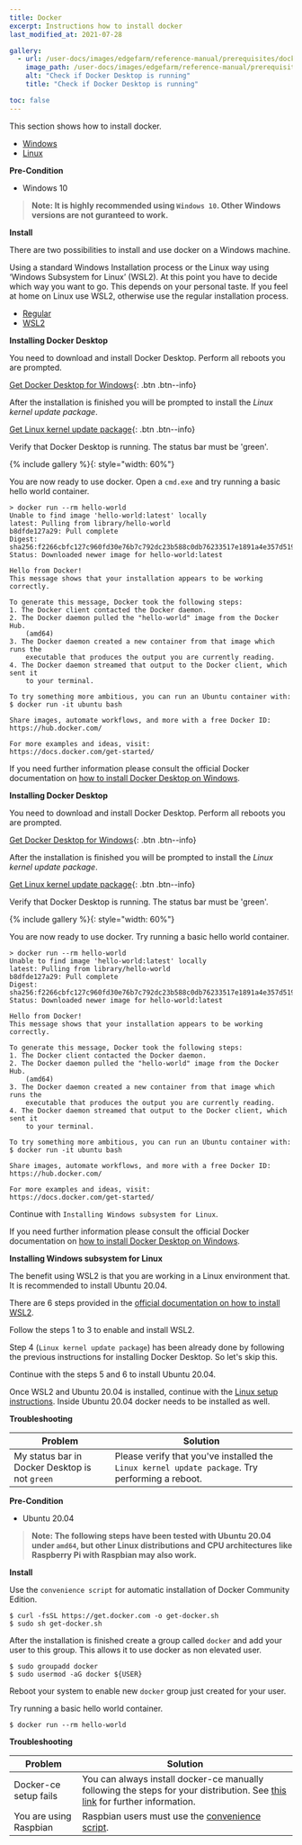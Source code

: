 ```yaml
---
title: Docker
excerpt: Instructions how to install docker
last_modified_at: 2021-07-28

gallery:
  - url: /user-docs/images/edgefarm/reference-manual/prerequisites/docker-desktop-running.png
    image_path: /user-docs/images/edgefarm/reference-manual/prerequisites/docker-desktop-running.png
    alt: "Check if Docker Desktop is running"
    title: "Check if Docker Desktop is running"

toc: false
---
```


This section shows how to install docker.

<ul class="nav nav-tabs">
  <li class="nav-item"><a class="nav-link active" data-toggle="tab" href="#windows" role="tab" >Windows</a></li>
  <li class="nav-item"><a class="nav-link" data-toggle="tab" href="#linux" role="tab">Linux</a></li>
</ul>

<div class="tab-content">
<div class="tab-pane fade in active" id="windows" role="tabpanel" markdown="1">

**Pre-Condition**
* Windows 10

> **Note: It is highly recommended using `Windows 10`. Other Windows versions are not guranteed to work.**
<!-- {: .notice--warning} -->

**Install**

There are two possibilities to install and use docker on a Windows machine.

Using a standard Windows Installation process or the Linux way using ‘Windows Subsystem for Linux’ (WSL2). At this point you have to decide which way you want to go. This depends on your personal taste. If you feel at home on Linux use WSL2, otherwise use the regular installation process.

<ul class="nav nav-tabs">
  <li class="nav-item"><a class="nav-link active" data-toggle="tab" href="#regular_installation" role="tab" >Regular</a></li>
  <li class="nav-item"><a class="nav-link" data-toggle="tab" href="#wsl2_installation" role="tab">WSL2</a></li>
</ul>
<div class="tab-content">
<div class="tab-pane fade in active" id="regular_installation" role="tabpanel" markdown="1">

**Installing Docker Desktop**

You need to download and install Docker Desktop. Perform all reboots you are prompted.

[Get Docker Desktop for Windows](https://desktop.docker.com/win/stable/amd64/Docker%20Desktop%20Installer.exe){: .btn .btn--info}

After the installation is finished you will be prompted to install the *Linux kernel update package*.

[Get Linux kernel update package](https://wslstorestorage.blob.core.windows.net/wslblob/wsl_update_x64.msi){: .btn .btn--info}

Verify that Docker Desktop is running. The status bar must be 'green'.

{% include gallery %}{: style="width: 60%"}

You are now ready to use docker. Open a `cmd.exe` and try running a basic hello world container.

```console
> docker run --rm hello-world
Unable to find image 'hello-world:latest' locally
latest: Pulling from library/hello-world
b8dfde127a29: Pull complete
Digest: sha256:f2266cbfc127c960fd30e76b7c792dc23b588c0db76233517e1891a4e357d519
Status: Downloaded newer image for hello-world:latest

Hello from Docker!
This message shows that your installation appears to be working correctly.

To generate this message, Docker took the following steps:
1. The Docker client contacted the Docker daemon.
2. The Docker daemon pulled the "hello-world" image from the Docker Hub.
    (amd64)
3. The Docker daemon created a new container from that image which runs the
    executable that produces the output you are currently reading.
4. The Docker daemon streamed that output to the Docker client, which sent it
    to your terminal.

To try something more ambitious, you can run an Ubuntu container with:
$ docker run -it ubuntu bash

Share images, automate workflows, and more with a free Docker ID:
https://hub.docker.com/

For more examples and ideas, visit:
https://docs.docker.com/get-started/

```

If you need further information please consult the official Docker documentation on [how to install Docker Desktop on Windows](https://docs.docker.com/docker-for-windows/install/).

</div>
<div class="tab-pane fade in" id="wsl2_installation" role="tabpanel" markdown="1">


**Installing Docker Desktop**

You need to download and install Docker Desktop. Perform all reboots you are prompted.

[Get Docker Desktop for Windows](https://desktop.docker.com/win/stable/amd64/Docker%20Desktop%20Installer.exe){: .btn .btn--info}

After the installation is finished you will be prompted to install the *Linux kernel update package*.

[Get Linux kernel update package](https://wslstorestorage.blob.core.windows.net/wslblob/wsl_update_x64.msi){: .btn .btn--info}

Verify that Docker Desktop is running. The status bar must be 'green'.

{% include gallery %}{: style="width: 60%"}

You are now ready to use docker. Try running a basic hello world container.

```console
> docker run --rm hello-world
Unable to find image 'hello-world:latest' locally
latest: Pulling from library/hello-world
b8dfde127a29: Pull complete
Digest: sha256:f2266cbfc127c960fd30e76b7c792dc23b588c0db76233517e1891a4e357d519
Status: Downloaded newer image for hello-world:latest

Hello from Docker!
This message shows that your installation appears to be working correctly.

To generate this message, Docker took the following steps:
1. The Docker client contacted the Docker daemon.
2. The Docker daemon pulled the "hello-world" image from the Docker Hub.
    (amd64)
3. The Docker daemon created a new container from that image which runs the
    executable that produces the output you are currently reading.
4. The Docker daemon streamed that output to the Docker client, which sent it
    to your terminal.

To try something more ambitious, you can run an Ubuntu container with:
$ docker run -it ubuntu bash

Share images, automate workflows, and more with a free Docker ID:
https://hub.docker.com/

For more examples and ideas, visit:
https://docs.docker.com/get-started/

```

Continue with `Installing Windows subsystem for Linux`.

If you need further information please consult the official Docker documentation on [how to install Docker Desktop on Windows](https://docs.docker.com/docker-for-windows/install/).

**Installing Windows subsystem for Linux**

The benefit using WSL2 is that you are working in a Linux environment that. It is recommended to install Ubuntu 20.04.

There are 6 steps provided in the [official documentation on how to install WSL2](https://docs.microsoft.com/en-us/windows/wsl/install-win10#manual-installation-steps).

Follow the steps 1 to 3 to enable and install WSL2.

Step 4 (`Linux kernel update package`) has been already done by following the previous instructions for installing Docker Desktop. So let's skip this.

Continue with the steps 5 and 6 to install Ubuntu 20.04.

Once WSL2 and Ubuntu 20.04 is installed, continue with the [Linux setup instructions](#linux). Inside Ubuntu 20.04 docker needs to be installed as well.
</div>
</div> <!-- tab-content -->

**Troubleshooting**

| Problem                                        | Solution                                                                                        |
| ---------------------------------------------- | ----------------------------------------------------------------------------------------------- |
| My status bar in Docker Desktop is not `green` | Please verify that you've installed the `Linux kernel update package`. Try performing a reboot. |

</div>
<div class="tab-pane fade in" id="linux" role="tabpanel" markdown="1">

**Pre-Condition**

 * Ubuntu 20.04

> **Note: The following steps have been tested with Ubuntu 20.04 under `amd64`, but other Linux distributions and CPU
architectures like Raspberry Pi with Raspbian may also work.**
<!-- {: .notice--info} -->

**Install**

Use the `convenience script` for automatic installation of Docker Community Edition.

```console
$ curl -fsSL https://get.docker.com -o get-docker.sh
$ sudo sh get-docker.sh
```

After the installation is finished create a group called `docker` and add your user to this group. This allows it to use
docker as non elevated user.

```console
$ sudo groupadd docker
$ sudo usermod -aG docker ${USER}
```

Reboot your system to enable new `docker` group just created for your user.

Try running a basic hello world container.

```console
$ docker run --rm hello-world
```
**Troubleshooting**

| Problem                | Solution                                                                                                                                                                                   |
| ---------------------- | ------------------------------------------------------------------------------------------------------------------------------------------------------------------------------------------ |
| Docker-ce setup fails  | You can always install docker-ce manually following the steps for your distribution. See [this link](https://docs.docker.com/engine/install/#supported-platforms) for further information. |
| You are using Raspbian | Raspbian users must use the [convenience script](https://docs.docker.com/engine/install/debian/#install-using-the-convenience-script).                                                     |

</div>
</div> <!-- tab-content -->
